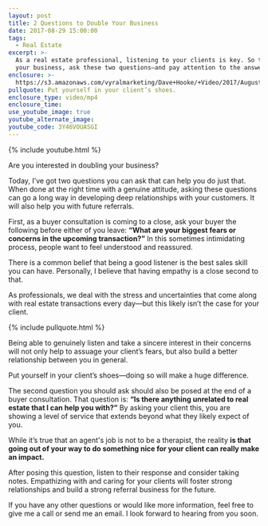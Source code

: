 ```yaml
---
layout: post
title: 2 Questions to Double Your Business
date: 2017-08-29 15:00:00
tags:
  - Real Estate
excerpt: >-
  As a real estate professional, listening to your clients is key. So to double
  your business, ask these two questions—and pay attention to the answers.
enclosure: >-
  https://s3.amazonaws.com/vyralmarketing/Dave+Hooke/+Video/2017/August/Central+PA+Real+Estate+Agent-+2+Questions+to+Double+Your+Business.mp4
pullquote: Put yourself in your client’s shoes.
enclosure_type: video/mp4
enclosure_time:
use_youtube_image: true
youtube_alternate_image:
youtube_code: 3Y46VOUASGI
---
```



{% include youtube.html %}

Are you interested in doubling your business?

Today, I’ve got two questions you can ask that can help you do just that. When done at the right time with a genuine attitude, asking these questions can go a long way in developing deep relationships with your customers. It will also help you with future referrals.

First, as a buyer consultation is coming to a close, ask your buyer the following before either of you leave: **“What are your biggest fears or concerns in the upcoming transaction?”** In this sometimes intimidating process, people want to feel understood and reassured.

There is a common belief that being a good listener is the best sales skill you can have. Personally, I believe that having empathy is a close second to that.

As professionals, we deal with the stress and uncertainties that come along with real estate transactions every day—but this likely isn’t the case for your client.

{% include pullquote.html %}

Being able to genuinely listen and take a sincere interest in their concerns will not only help to assuage your client’s fears, but also build a better relationship between you in general.

Put yourself in your client’s shoes—doing so will make a huge difference.

The second question you should ask should also be posed at the end of a buyer consultation. That question is: **“Is there anything unrelated to real estate that I can help you with?”** By asking your client this, you are showing a level of service that extends beyond what they likely expect of you.

While it’s true that an agent's job is not to be a therapist, the reality **is that going out of your way to do something nice for your client can really make an impact.**

After posing this question, listen to their response and consider taking notes. Empathizing with and caring for your clients will foster strong relationships and build a strong referral business for the future.

If you have any other questions or would like more information, feel free to give me a call or send me an email. I look forward to hearing from you soon.